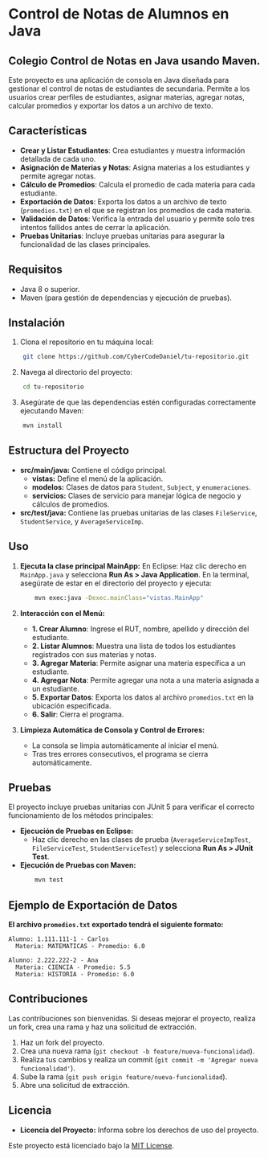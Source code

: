 # Control de Notas de Alumnos en Java
## Colegio Control de Notas en Java usando Maven.

Este proyecto es una aplicación de consola en Java diseñada para gestionar el control de notas de estudiantes de secundaria. Permite a los usuarios crear perfiles de estudiantes, asignar materias, agregar notas, calcular promedios y exportar los datos a un archivo de texto.

## Características

- **Crear y Listar Estudiantes**: Crea estudiantes y muestra información detallada de cada uno.
- **Asignación de Materias y Notas**: Asigna materias a los estudiantes y permite agregar notas.
- **Cálculo de Promedios**: Calcula el promedio de cada materia para cada estudiante.
- **Exportación de Datos**: Exporta los datos a un archivo de texto (`promedios.txt`) en el que se registran los promedios de cada materia.
- **Validación de Datos**: Verifica la entrada del usuario y permite solo tres intentos fallidos antes de cerrar la aplicación.
- **Pruebas Unitarias**: Incluye pruebas unitarias para asegurar la funcionalidad de las clases principales.

## Requisitos

- Java 8 o superior.
- Maven (para gestión de dependencias y ejecución de pruebas).

## Instalación
1.  Clona el repositorio en tu máquina local:
```bash
    git clone https://github.com/CyberCodeDaniel/tu-repositorio.git
```
2.  Navega al directorio del proyecto:
```bash
    cd tu-repositorio
```
3.  Asegúrate de que las dependencias estén configuradas correctamente ejecutando Maven:
```bash
    mvn install
```
## Estructura del Proyecto

- **src/main/java:** Contiene el código principal.
  - **vistas:** Define el menú de la aplicación.
  - **modelos:** Clases de datos para `Student`, `Subject`, y `enumeraciones`.
  - **servicios:** Clases de servicio para manejar lógica de negocio y cálculos de promedios.
- **src/test/java:** Contiene las pruebas unitarias de las clases `FileService`, `StudentService`, y `AverageServiceImp`.

## Uso

1.  **Ejecuta la clase principal MainApp:**
    En Eclipse: Haz clic derecho en `MainApp.java` y selecciona **Run As > Java Application**.
    En la terminal, asegúrate de estar en el directorio del proyecto y ejecuta:
    ```bash
        mvn exec:java -Dexec.mainClass="vistas.MainApp"
    ```
    
2.  **Interacción con el Menú:**
    - **1. Crear Alumno**: Ingrese el RUT, nombre, apellido y dirección del estudiante.
    - **2. Listar Alumnos**: Muestra una lista de todos los estudiantes registrados con sus materias y notas.
    - **3. Agregar Materia**: Permite asignar una materia específica a un estudiante.
    - **4. Agregar Nota**: Permite agregar una nota a una materia asignada a un estudiante.
    - **5. Exportar Datos**: Exporta los datos al archivo `promedios.txt` en la ubicación especificada.
    - **6. Salir**: Cierra el programa.
    
3.  **Limpieza Automática de Consola y Control de Errores:**
    - La consola se limpia automáticamente al iniciar el menú.
    - Tras tres errores consecutivos, el programa se cierra automáticamente.

## Pruebas

El proyecto incluye pruebas unitarias con JUnit 5 para verificar el correcto funcionamiento de los métodos principales:
- **Ejecución de Pruebas en Eclipse:**
  - Haz clic derecho en las clases de prueba (`AverageServiceImpTest`, `FileServiceTest`, `StudentServiceTest`) y selecciona **Run As > JUnit Test**.
- **Ejecución de Pruebas con Maven:**
    ```bash
        mvn test
    ```

## Ejemplo de Exportación de Datos

**El archivo `promedios.txt` exportado tendrá el siguiente formato:**
```
Alumno: 1.111.111-1 - Carlos
  Materia: MATEMATICAS - Promedio: 6.0

Alumno: 2.222.222-2 - Ana
  Materia: CIENCIA - Promedio: 5.5
  Materia: HISTORIA - Promedio: 6.0
```

## Contribuciones

Las contribuciones son bienvenidas. Si deseas mejorar el proyecto, realiza un fork, crea una rama y haz una solicitud de extracción.

1. Haz un fork del proyecto.
2. Crea una nueva rama (`git checkout -b feature/nueva-funcionalidad`).
3. Realiza tus cambios y realiza un commit (`git commit -m 'Agregar nueva funcionalidad'`).
4. Sube la rama (`git push origin feature/nueva-funcionalidad`).
5. Abre una solicitud de extracción.


## Licencia

- **Licencia del Proyecto:** Informa sobre los derechos de uso del proyecto.

Este proyecto está licenciado bajo la [MIT License](LICENSE).
